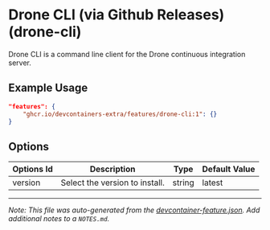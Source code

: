 
# Drone CLI (via Github Releases) (drone-cli)

Drone CLI is a command line client for the Drone continuous integration server.

## Example Usage

```json
"features": {
    "ghcr.io/devcontainers-extra/features/drone-cli:1": {}
}
```

## Options

| Options Id | Description | Type | Default Value |
|-----|-----|-----|-----|
| version | Select the version to install. | string | latest |



---

_Note: This file was auto-generated from the [devcontainer-feature.json](devcontainer-feature.json).  Add additional notes to a `NOTES.md`._
